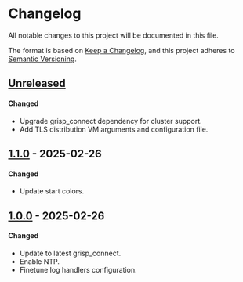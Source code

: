 # Changelog

All notable changes to this project will be documented in this file.

The format is based on [Keep a Changelog](https://keepachangelog.com/en/1.0.0/),
and this project adheres to
[Semantic Versioning](https://semver.org/spec/v2.0.0.html).

## [Unreleased]

#### Changed

- Upgrade grisp_connect dependency for cluster support.
- Add TLS distribution VM arguments and configuration file.

## [1.1.0] - 2025-02-26

#### Changed
- Update start colors.

## [1.0.0] - 2025-02-26

#### Changed

- Update to latest grisp_connect.
- Enable NTP.
- Finetune log handlers configuration.

[Unreleased]: https://github.com/grisp/grisp_demo/compare/1.1.0...HEAD
[1.1.0]: https://github.com/grisp/grisp_demo/compare/1.0.0...1.1.0
[1.0.0]: https://github.com/grisp/grisp_demo/compare/4a85b12e487e41ab6137c52be6ac6695ea0b9c44...1.0.0

